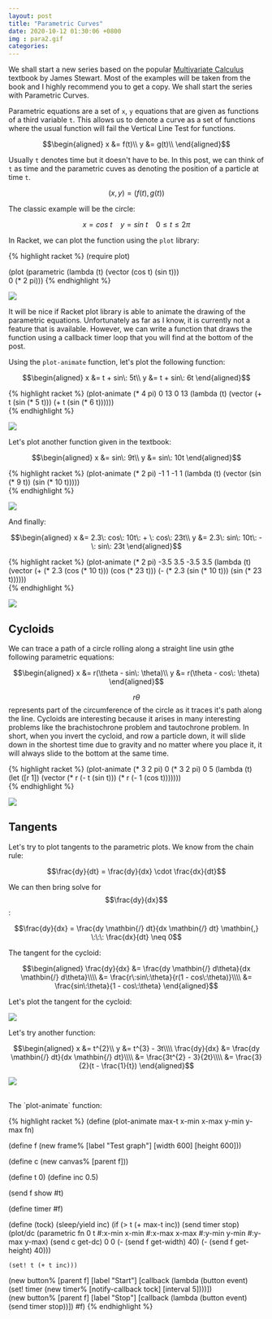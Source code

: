 ```yaml
---
layout: post
title: "Parametric Curves"
date: 2020-10-12 01:30:06 +0800
img : para2.gif
categories:
---
```


We shall start a new series based on the popular [Multivariate Calculus](https://www.amazon.com/Multivariable-Calculus-James-Stewart/dp/1305266641/ref=sr_1_1?crid=3OZ0BQMO52OZ7&dchild=1&keywords=multivariable+calculus+james&qid=1602362514&s=books&sprefix=multivar%2Cstripbooks-intl-ship%2C360&sr=1-1) textbook by James Stewart. Most of the examples will be taken from the book and I highly recommend you to get a copy. We shall start the series with Parametric Curves.

Parametric equations are a set of `x`, `y` equations that are given as functions of a third variable `t`. This allows us to denote a curve as a set of functions where the usual function will fail the Vertical Line Test for functions.

$$\begin{aligned}
x &= f(t)\\
y &= g(t)\\
\end{aligned}$$

Usually `t` denotes time but it doesn't have to be. In this post, we can think of `t` as time and the parametric cuves as denoting the position of a particle at time `t`.

$$(x, y) = (f(t), g(t))$$

The classic example will be the circle:

$$x = cos\: t \:\:\:\: y = sin\: t\:\:\:\: 0 \leqslant t \leqslant 2\pi$$

In Racket, we can plot the function using the `plot` library:

{% highlight racket %}
(require plot)

(plot (parametric
       (lambda (t)
         (vector (cos t)
                 (sin t)))   
       0
       (* 2 pi)))
{% endhighlight %}

![](/assets/img/para1.png)

It will be nice if Racket plot library is able to animate the drawing of the parametric equations. Unfortunately as far as I know, it is currently not a feature that is available. However, we can write a function that draws the function using a callback timer loop that you will find at the bottom of the post.

Using the `plot-animate` function, let's plot the following function:

$$\begin{aligned}
x &= t + sin\: 5t\\
y &= t + sin\: 6t
\end{aligned}$$

{% highlight racket %}
(plot-animate
 (* 4 pi)
 0 13 0 13
 (lambda (t)
   (vector (+ t (sin (* 5 t)))
           (+ t (sin (* 6 t))))))   
{% endhighlight %}

![](/assets/img/para2.gif)

Let's plot another function given in the textbook:

$$\begin{aligned}
x &= sin\: 9t\\
y &= sin\: 10t
\end{aligned}$$

{% highlight racket %}
(plot-animate
 (* 2 pi)
 -1 1 -1 1
 (lambda (t)
   (vector (sin (* 9 t))
           (sin (* 10 t)))))   
{% endhighlight %}

![](/assets/img/para3.gif)

And finally:

$$\begin{aligned}
x &= 2.3\: cos\: 10t\: + \: cos\: 23t\\
y &= 2.3\: sin\: 10t\: - \: sin\: 23t
\end{aligned}$$

{% highlight racket %}
(plot-animate
 (* 2 pi)
 -3.5 3.5 -3.5 3.5
 (lambda (t)
   (vector (+ (* 2.3 (cos (* 10 t))) (cos (* 23 t)))
           (- (* 2.3 (sin (* 10 t))) (sin (* 23 t))))))    
{% endhighlight %}

![](/assets/img/para4.gif)

## Cycloids

We can trace a path of a circle rolling along a straight line usin gthe following parametric equations:

$$\begin{aligned}
x &= r(\theta  - sin\: \theta)\\
y &= r(\theta  - cos\: \theta)
\end{aligned}$$

$$r\theta$$ represents part of the circumference of the circle as it traces it's path along the line. Cycloids are interesting because it arises in many interesting problems like the brachistochrone problem and tautochrone problem. In short, when you invert the cycloid, and row a particle down, it will slide down in the shortest time due to gravity and no matter where you place it, it will always slide to the bottom at the same time.

{% highlight racket %}
(plot-animate
 (* 3 2 pi)
 0 (* 3 2 pi) 0 5
 (lambda (t)
   (let ([r 1])
     (vector (* r (- t (sin t)))
             (* r (- 1 (cos t)))))))   
{% endhighlight %}

![](/assets/img/para5.gif)

## Tangents

Let's try to plot tangents to the parametric plots. We know from the chain rule:

$$\frac{dy}{dt} = \frac{dy}{dx} \cdot \frac{dx}{dt}$$

We can then bring solve for $$\frac{dy}{dx}$$:

$$\frac{dy}{dx} = \frac{dy \mathbin{/} dt}{dx \mathbin{/} dt} \mathbin{,} \:\:\: \frac{dx}{dt} \neq 0$$

The tangent for the cycloid:

$$\begin{aligned}
\frac{dy}{dx} &= \frac{dy \mathbin{/} d\theta}{dx \mathbin{/} d\theta}\\\\
&= \frac{r\:sin\:\theta}{r(1 - cos\:\theta)}\\\\
&= \frac{sin\:\theta}{1 - cos\:\theta}
\end{aligned}$$

Let's plot the tangent for the cycloid:

![](/assets/img/para6.gif)

Let's try another function:

$$\begin{aligned}
x &= t^{2}\\
y &= t^{3} - 3t\\\\
\frac{dy}{dx} &= \frac{dy \mathbin{/} dt}{dx \mathbin{/} dt}\\\\
&= \frac{3t^{2} - 3}{2t}\\\\
&= \frac{3}{2}(t - \frac{1}{t})
\end{aligned}$$

![](/assets/img/para7.gif)

<br />
The `plot-animate` function:

{% highlight racket %}
(define (plot-animate
         max-t
         x-min
         x-max
         y-min
         y-max
         fn)

  (define f (new frame% [label "Test graph"]
                 [width 600]
                 [height 600]))

  (define c (new canvas% [parent f]))

  (define t 0)
  (define inc 0.5)

  (send f show #t)

  (define timer #f)

  (define (tock)
    (sleep/yield inc)
    (if (> t (+ max-t inc))
        (send timer stop)
        (plot/dc
         (parametric
          fn
          0
          t
          #:x-min x-min #:x-max x-max
          #:y-min y-min #:y-max y-max)
         (send c get-dc)
         0
         0
         (- (send f get-width) 40)
         (- (send f get-height) 40)))

    (set! t (+ t inc)))

  (new button% [parent f]
       [label "Start"]
       [callback (lambda (button event)
                   (set! timer (new timer% [notify-callback tock] [interval 5])))])      
  (new button% [parent f]
       [label "Stop"]
       [callback (lambda (button event)
                   (send timer stop))])
  #f)
{% endhighlight %}
